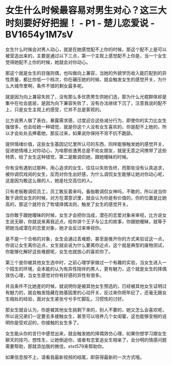 # 女生什么时候最容易对男生对心？这三大时刻要好好把握！ - P1 - 楚儿恋爱说 - BV1654y1M7sV

女生什么时候会对男人动心，就是在她感觉配不上你的时候，那这个配不上是可以被营造出来的，主要是通过以下三点，第一个主观上感觉配不上你是，当一个女生觉得她配不上你的时候，她就会对你动心。

那这个就是女生的目强则偶，也叫做向上兼容，当她的外貌学历收入能匹配到的异性质量，都比你低一个档次，你在碾压她的时候，就会触发女生的感觉开关，为什么大城市里啊，条件不错的剩女最多呢。

就是因为向上兼容失败了，没有那么多优质男生供她们选，那为什么光棍群体却是集中在社会底层，是因为向下兼容失败了，没有办法继续下沉了，注意我说的配不上，只是女生主观上的感受，它并不总是客观的。

比方说男人做了表白，暴露需求感，过度迎合这些减分行为，即使你的实力比女生强很多，也会给她一种错觉，就是你这个人没有女生喜欢的，你是配不上她的，所以才会处处去捧着她，那反过来，如果说你保持不背不抗不跪舔。

提供情绪价值，这些女生基因记忆里所认可的东西，同样能够触发她的感觉开关，促进她情绪上对你动心，为啥那些渣男总是不劝女朋友，就是无意之间携带了这些特质，给了女生这种错觉，第二是敢调侃她，跟她暧昧的时候。

你有没有遇到过那种，用心追求的女生，往往以失败告终，而那些没有认真追求，被你调侃戏闹的女生，反而对你生出好感，为什么调侃女生能够让她对你动心呢，这是因为敢这么做的人，她是社交高位的人。

只有老板敢调侃员工，员工敢反着来吗，备胎敢调侃女神吗，不敢的，所以说当你敢于调侃女生的时候，对方在潜意识里，就会认为你是有价值的，你的位置是比她高的，那这个就符合了牧墙择偶法则，触发了女生的感觉开关。

当你敢于跟她暧昧的时候，女生才会把你当成，潜在的恋爱对象来审视，比方说女生说无聊，你就说来离我近点，给你讲个王子与公主的故事，你跟她暧昧，就等于把她当成潜在的恋爱对象，她才会反过来审视你。

是不是一个合格的对象，女生会通过丢难题，甚至是推开你的方式来验证这一点，你说让女生离你近点，女生就会说为什么要离你近点，这个就是典型的废物测试，你能够化解好这些难题呢，女生也就放心的喜欢你了。

第三个是你被其他女生选中时，之前心理学家做过一个有趣的实验，当女生进入一个陌生的环境，会本能的认为有异性陪伴的男人，更有魅力，这个就是女生的择偶效仿心理，当女生感觉对你有好感的异性有很多。

并且条件不比她差的时候，就说明你是被其他女生预选的，已经被其他女生证明过有魅力的，就会触发隐藏在她基因里的心动开关，反过来你把年纪了，还毫无跟女生相处的经验，面对女生紧张兮兮手忙脚乱，习惯性的讨好。

那女生就会认为，你是被其他女生挑剩下来的，别人不要的，她又怎么会喜欢呢，所以说兄弟们一定要去多接触女生，甚至可以培养几个女闺蜜，这也能够变相的说明你是受欢迎的，你接触的女生多了。

女生能从你的言行中感觉出来，就会触发她的择偶效仿心理，如果你想学习跟女生聊天的技巧，想性生，让她倒追你，或者有恋爱追女生相亲了，会分明的情感问题需要帮助，那就添加我的微信，xtxt579来帮助你。

如果信息按不上，请看我最新视频的结尾，即获得最新的一次方式哦。